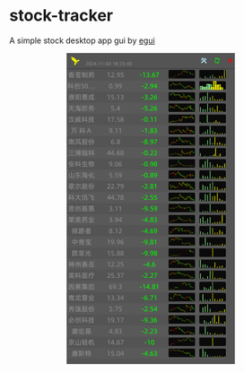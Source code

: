 # stock-tracker 

  A  simple  stock  desktop app
  gui by [egui](https://github.com/emilk/egui)


<div align="center">
  <img src="./screenshots/v0.1.4.png" alt="Sublime's custom image" width="300"/>
</div>
